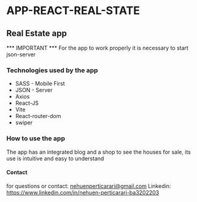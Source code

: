 
# APP-REACT-REAL-STATE

## Real Estate app

*** IMPORTANT *** For the app to work properly it is necessary to start json-server

### Technologies used by the app

- SASS - Mobile First
- JSON - Server
- Axios
- React-JS
- Vite
- React-router-dom
- swiper

### How to use the app

The app has an integrated blog and a shop to see the houses for sale, its use is intuitive and easy to understand

#### Contact
for questions or contact: nehuenperticarari@gmail.com
Linkedin: https://www.linkedin.com/in/nehuen-perticarari-ba3202203